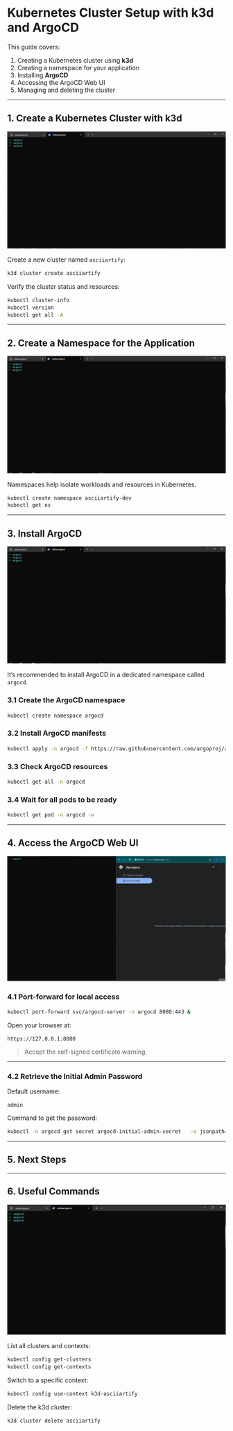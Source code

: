 # Kubernetes Cluster Setup with k3d and ArgoCD

This guide covers:
1. Creating a Kubernetes cluster using **k3d**
2. Creating a namespace for your application
3. Installing **ArgoCD**
4. Accessing the ArgoCD Web UI
5. Managing and deleting the cluster

---

## 1. Create a Kubernetes Cluster with k3d

![k3d cluster create](k3d_cluster_create.gif)


Create a new cluster named `asciiartify`:
```bash
k3d cluster create asciiartify
```

Verify the cluster status and resources:
```bash
kubectl cluster-info
kubectl version
kubectl get all -A
```

---

## 2. Create a Namespace for the Application

![create namespace](create_namespace.gif)

Namespaces help isolate workloads and resources in Kubernetes.

```bash
kubectl create namespace asciiartify-dev
kubectl get ns
```

---

## 3. Install ArgoCD

![install ArgoCD](install_ArgoCD.gif)

It’s recommended to install ArgoCD in a dedicated namespace called `argocd`.

### 3.1 Create the ArgoCD namespace
```bash
kubectl create namespace argocd
```

### 3.2 Install ArgoCD manifests
```bash
kubectl apply -n argocd -f https://raw.githubusercontent.com/argoproj/argo-cd/stable/manifests/install.yaml
```

### 3.3 Check ArgoCD resources
```bash
kubectl get all -n argocd
```

### 3.4 Wait for all pods to be ready
```bash
kubectl get pod -n argocd -w
```

---

## 4. Access the ArgoCD Web UI

![access ArgoCD](access_ArgoCD.gif)

### 4.1 Port-forward for local access
```bash
kubectl port-forward svc/argocd-server -n argocd 8080:443 &
```

Open your browser at:
```
https://127.0.0.1:8080
```
> Accept the self-signed certificate warning.

---

### 4.2 Retrieve the Initial Admin Password

Default username:
```
admin
```

Command to get the password:
```bash
kubectl -n argocd get secret argocd-initial-admin-secret   -o jsonpath="{.data.password}" | base64 -d; echo
```

---

## 5. Next Steps

---

## 6. Useful Commands

![k3d cluster delete](k3d_cluster_delete.gif)

List all clusters and contexts:
```bash
kubectl config get-clusters
kubectl config get-contexts
```

Switch to a specific context:
```bash
kubectl config use-context k3d-asciiartify
```

Delete the k3d cluster:
```bash
k3d cluster delete asciiartify
```




